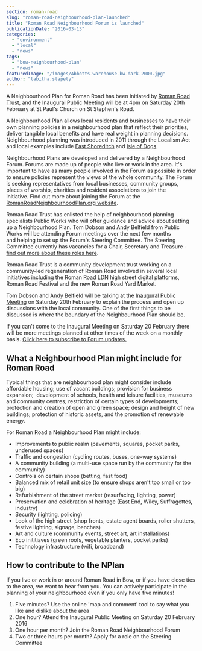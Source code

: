 ```yaml
---
section: roman-road
slug: "roman-road-neighbourhood-plan-launched"
title: "Roman Road Neighbourhood Forum is launched"
publicationDate: "2016-03-13"
categories: 
  - "environment"
  - "local"
  - "news"
tags: 
  - "bow-neighbourhood-plan"
  - "news"
featuredImage: "/images/Abbotts-warehouse-bw-dark-2000.jpg"
author: "tabitha.stapely"
---
```


A Neighbourhood Plan for Roman Road has been initiated by [Roman Road Trust](https://www.romanroadtrust.co.uk), and the Inaugural Public Meeting will be at 4pm on Saturday 20th February at St Paul's Church on St Stephen's Road.

A Neighbourhood Plan allows local residents and businesses to have their own planning policies in a neighbourhood plan that reflect their priorities, deliver tangible local benefits and have real weight in planning decisions. Neighbourhood planning was introduced in 2011 through the Localism Act and local examples include [East Shoreditch](https://www.eastshoreditchforum.org.uk/) and [Isle of Dogs](https://www.isleofdogsforum.org.uk/).

Neighbourhood Plans are developed and delivered by a Neighbourhood Forum. Forums are made up of people who live or work in the area. It's important to have as many people involved in the Forum as possible in order to ensure policies represent the views of the whole community. The Forum is seeking representatives from local businesses, community groups, places of worship, charities and resident associations to join the initiative. Find out more about joining the Forum at the [RomanRoadNeighbourhoodPlan.org website](https://www.romanroadbowneighbourhoodplan.org).

Roman Road Trust has enlisted the help of neighbourhood planning specialists Public Works who will offer guidance and advice about setting up a Neighbourhood Plan. Tom Dobson and Andy Belfield from Public Works will be attending Forum meetings over the next few months and helping to set up the Forum's Steering Committee. The Steering Committee currently has vacancies for a Chair, Secretary and Treasure - [find out more about these roles here](https://romanroadbowneighbourhoodplan.org/forum).

Roman Road Trust is a community development trust working on a community-led regeneration of Roman Road involved in several local initiatives including the Roman Road LDN high street digital platforms, Roman Road Festival and the new Roman Road Yard Market.

Tom Dobson and Andy Belfield will be talking at the [Inaugural Public Meeting](https://romanroadbowneighbourhoodplan.org/event/inaugural-public-meeting) on Saturday 20th February to explain the process and open up discussions with the local community. One of the first things to be discussed is where the boundary of the Neighbourhood Plan should be.

If you can't come to the Inaugural Meeting on Saturday 20 February there will be more meetings planned at other times of the week on a monthly basis. [Click here to subscribe to Forum updates.](https://romanroadbowneighbourhoodplan.org/join-forum)

## What a Neighbourhood Plan might include for Roman Road

Typical things that are neighbourhood plan might consider include affordable housing; use of vacant buildings; provision for business expansion;  development of schools, health and leisure facilities, museums and community centres; restriction of certain types of developments; protection and creation of open and green space; design and height of new buildings; protection of historic assets, and the promotion of renewable energy.

For Roman Road a Neighbourhood Plan might include:

- Improvements to public realm (pavements, squares, pocket parks, underused spaces)
- Traffic and congestion (cycling routes, buses, one-way systems)
- A community building (a multi-use space run by the community for the community)
- Controls on certain shops (betting, fast food)
- Balanced mix of retail unit size (to ensure shops aren't too small or too big)
- Refurbishment of the street market (resurfacing, lighting, power)
- Preservation and celebration of heritage (East End, Wiley, Suffragettes, industry)
- Security (lighting, policing)
- Look of the high street (shop fronts, estate agent boards, roller shutters, festive lighting, signage, benches)
- Art and culture (community events, street art, art installations)
- Eco inititiaves (green roofs, vegetable planters, pocket parks)
- Technology infrastructure (wifi, broadband)

## How to contribute to the NPlan

If you live or work in or around Roman Road in Bow, or if you have close ties to the area, we want to hear from you. You can actively participate in the planning of your neighbourhood even if you only have five minutes!

1. Five minutes? Use the online 'map and comment' tool to say what you like and dislike about the area
2. One hour? Attend the Inaugural Public Meeting on Saturday 20 February 2016
3. One hour per month? Join the Roman Road Neighbourhood Forum
4. Two or three hours per month? Apply for a role on the Steering Committee
